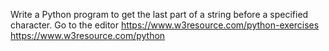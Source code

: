 Write a Python program to get the last part of a string before a specified character. Go to the editor
https://www.w3resource.com/python-exercises
https://www.w3resource.com/python



